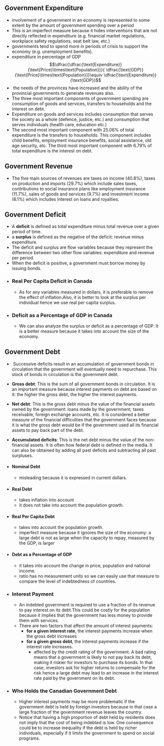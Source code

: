 ## Government Expenditure
- involvement of a government in an economy is represented to some extent by the amount of government spending over a period
- This is an imperfect measure because it hides interventions that are not directly reflected in expenditure (e.g. financial market regulations, workplace safety regulations, seat belt law, etc.)
- governments tend to spend more in periods of crisis to support the economy (e.g. unemployment benefits).
- expenditure in percentage of GDP$$\dfrac{\dfrac{\text{Expenditure}}{\text{Price}\times\text{Population}}}{ \dfrac{\text{GDP}}{\text{Price}\times\text{Population}}}\equiv \dfrac{\text{Expenditure}}{\text{GDP}}$$
-  the needs of the provinces have increased and the ability of the provincial governments to generate revenues also.
- The three most important components of government spending are consumption of goods and services, transfers to households and the interest on debt.
- Expenditure on goods and services includes consumption that serves the society as a whole (defence, justice, etc.) and consumption that serves individuals (health care, education etc.)
- The second most important component with 25.06% of total expenditure is the transfers to households. This component includes child benefits, employment insurance benefits, social assistance, old age security, etc. The third most important component with 6.79% of total expenditure is the interest on debt.
  
## Government Revenue
- The five main sources of revenues are taxes on income (40.8%), taxes on production and imports (29.7%) which include sales taxes, contributions to social insurance plans like employment insurance (11.7%), sales of goods and services (9.7%) and investment income (6.1%) which includes interest on loans and royalties.
  
## Government Deficit
- A **deficit** is defined as total expenditure minus total revenue over a given period of time.
- a **surplus** is defined as the negative of the deficit: revenue minus expenditure.
- The deficit and surplus are flow variables because they represent the difference between two other flow variables: expenditure and revenue per period.
- When the deficit is positive, a government must borrow money by issuing bonds.
- ### Real Per Capita Deficit in Canada
	- As for any variables measured in dollars, it is preferable to remove the effect of inflation.Also, it is better to look at the surplus per individual hence we use real per capita surplus.
- ### Deficit as a Percentage of GDP in Canada
	- We can also analyze the surplus or deficit as a percentage of GDP. It is a better measure because it takes into account the size of the economy.

## Government Debt
-  Successive deficits result in an accumulation of government bonds in circulation that the government will eventually need to repurchase. This stock of bonds in circulation is the government debt.
- **Gross debt**: This is the sum of all government bonds in circulation. It is an important measure because interest payments on debt are based on it: the higher the gross debt, the higher the interest payments.
- **Net debt**: This is the gross debt minus the value of the financial assets owned by the government: loans made by the government, taxes receivable, foreign exchange accounts, etc. It is considered a better measure of the financial difficulties that the government faces because it is what the gross debt would be if the government used all its financial assets to pay back part of the debt.
- **Accumulated deficits**: This is the net debt minus the value of the non-financial assets. It is often how federal debt is defined in the media. It can also be obtained by adding all past deficits and subtracting all past surpluses.
  
- #### Nominal Debt
	- misleading because it is expressed in current dollars.
- #### Real Debt
	- takes inflation into account
	- it does not take into account the population growth.
- #### Real Per Capita Debt
	-  takes into account the population growth.
	- imperfect measure because it ignores the size of the economy: a large debt is not as large when the capacity to repay, measured by the GDP, is larger
- #### Debt as a Percentage of GDP
	- it takes into account the change in price, population and national income.
	- ratio has no measurement units so we can easily use that measure to compare the level of indebtedness of countries.
	  
- ### Interest Payment
	- An indebted government is required to use a fraction of its revenue to pay interest on its debt.This could be costly for the population because it implies that the government has less money to provide them with services.
	- There are two factors that affect the amount of interest payments: 
		- **for a given interest rate**, the interest payments increase when the gross debt increases
		- **for a given gross debt**, the interest payments increase if the interest rate increases.
			- affected by the credit rating of the government. A bad rating means that a government is likely to not pay back its debt, making it riskier for investors to purchase its bonds. In that case, investors ask for higher returns to compensate for the risk hence a large debt may lead to an increase in the interest rate paid by the government on its debt.
- ### Who Holds the Canadian Government Debt
	- Higher interest payments may be more problematic if the government debt is held by foreign investors because in that case a large fraction of the government revenue leaves the country.
	- Notice that having a high proportion of debt held by residents does not imply that the cost of being indebted is low. One consequence could be to increase inequality if the debt is held by richer individuals, especially if it limits the government to spend on social programs.